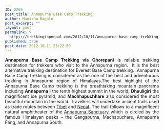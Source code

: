 ```yaml
---
ID: 2265
post_title: Annapurna Base Camp Trekking
author: Manisha Bagale
post_excerpt: ""
layout: post
permalink: >
  https://trekkingtopnepal.com/2012/10/11/annapurna-base-camp-trekking-ghorepani/
published: true
post_date: 2012-10-11 23:22:59
---
```

<p align="justify" style="text-align: justify;"><strong>Annapurna Base Camp Trekking via Ghorepani</strong> is reliable trekking destination for trekkers who visit to the Annapurna region. &nbsp;It is the best alternative trekking destination for Everest Base Camp trekking. &nbsp;Annapurna Base Camp trekking is considered as the one of the best and adventurous trekking in Annapurna region of Himalayas.The best highlight of the Annapurna Base Camp trekking is the breathtaking mountain panorama including <strong>Annapurna I</strong> the tenth highest summit in the world, <strong>Dhauligiri</strong> the magnificent ice pyramid, and <strong>Machhapuchhare</strong> also considered the most beautiful mountain in the world. Travellers will undertake ancient trails used as trade routes between <a href="http://oshoadventure.com/destination/tibet/">Tibet</a> and <a href="http://oshoadventure.com/destination/nepal/">Nepal</a>. The trail follows to a magnificent natural amphitheater of the <a href="http://oshoadventure.com/nepal/trekking/annapurna-trek/">Annapurna Sanctuary</a> which is circled by the famous Himalayan peaks – the Gangapurna, Machapuchare, Annapurna Fang, and Annapurna South.</p>